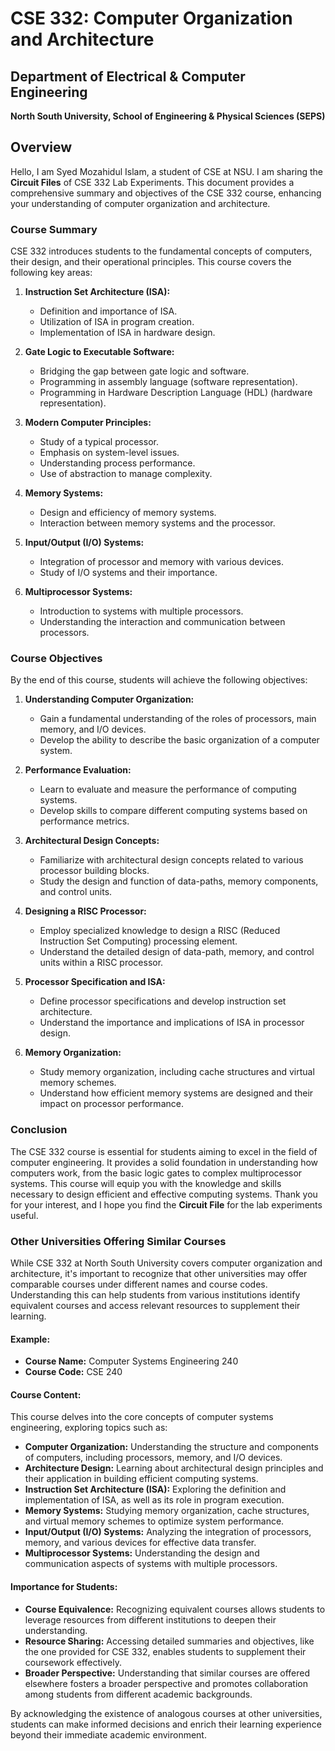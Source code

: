# CSE 332: Computer Organization and Architecture
## Department of Electrical & Computer Engineering
**North South University, School of Engineering & Physical Sciences (SEPS)**

## Overview
Hello, I am Syed Mozahidul Islam, a student of CSE at NSU. I am sharing the **Circuit Files** of CSE 332 Lab Experiments. This document provides a comprehensive summary and objectives of the CSE 332 course, enhancing your understanding of computer organization and architecture.

### Course Summary
CSE 332 introduces students to the fundamental concepts of computers, their design, and their operational principles. This course covers the following key areas:

1. **Instruction Set Architecture (ISA):**
   - Definition and importance of ISA.
   - Utilization of ISA in program creation.
   - Implementation of ISA in hardware design.

2. **Gate Logic to Executable Software:**
   - Bridging the gap between gate logic and software.
   - Programming in assembly language (software representation).
   - Programming in Hardware Description Language (HDL) (hardware representation).

3. **Modern Computer Principles:**
   - Study of a typical processor.
   - Emphasis on system-level issues.
   - Understanding process performance.
   - Use of abstraction to manage complexity.

4. **Memory Systems:**
   - Design and efficiency of memory systems.
   - Interaction between memory systems and the processor.

5. **Input/Output (I/O) Systems:**
   - Integration of processor and memory with various devices.
   - Study of I/O systems and their importance.

6. **Multiprocessor Systems:**
   - Introduction to systems with multiple processors.
   - Understanding the interaction and communication between processors.

### Course Objectives
By the end of this course, students will achieve the following objectives:

1. **Understanding Computer Organization:**
   - Gain a fundamental understanding of the roles of processors, main memory, and I/O devices.
   - Develop the ability to describe the basic organization of a computer system.

2. **Performance Evaluation:**
   - Learn to evaluate and measure the performance of computing systems.
   - Develop skills to compare different computing systems based on performance metrics.

3. **Architectural Design Concepts:**
   - Familiarize with architectural design concepts related to various processor building blocks.
   - Study the design and function of data-paths, memory components, and control units.

4. **Designing a RISC Processor:**
   - Employ specialized knowledge to design a RISC (Reduced Instruction Set Computing) processing element.
   - Understand the detailed design of data-path, memory, and control units within a RISC processor.

5. **Processor Specification and ISA:**
   - Define processor specifications and develop instruction set architecture.
   - Understand the importance and implications of ISA in processor design.

6. **Memory Organization:**
   - Study memory organization, including cache structures and virtual memory schemes.
   - Understand how efficient memory systems are designed and their impact on processor performance.

### Conclusion
The CSE 332 course is essential for students aiming to excel in the field of computer engineering. It provides a solid foundation in understanding how computers work, from the basic logic gates to complex multiprocessor systems. This course will equip you with the knowledge and skills necessary to design efficient and effective computing systems. Thank you for your interest, and I hope you find the **Circuit File** for the lab experiments useful.


### Other Universities Offering Similar Courses

While CSE 332 at North South University covers computer organization and architecture, it's important to recognize that other universities may offer comparable courses under different names and course codes. Understanding this can help students from various institutions identify equivalent courses and access relevant resources to supplement their learning.

#### Example:
- **Course Name:** Computer Systems Engineering 240
- **Course Code:** CSE 240

#### Course Content:
This course delves into the core concepts of computer systems engineering, exploring topics such as:
- **Computer Organization:** Understanding the structure and components of computers, including processors, memory, and I/O devices.
- **Architecture Design:** Learning about architectural design principles and their application in building efficient computing systems.
- **Instruction Set Architecture (ISA):** Exploring the definition and implementation of ISA, as well as its role in program execution.
- **Memory Systems:** Studying memory organization, cache structures, and virtual memory schemes to optimize system performance.
- **Input/Output (I/O) Systems:** Analyzing the integration of processors, memory, and various devices for effective data transfer.
- **Multiprocessor Systems:** Understanding the design and communication aspects of systems with multiple processors.

#### Importance for Students:
- **Course Equivalence:** Recognizing equivalent courses allows students to leverage resources from different institutions to deepen their understanding.
- **Resource Sharing:** Accessing detailed summaries and objectives, like the one provided for CSE 332, enables students to supplement their coursework effectively.
- **Broader Perspective:** Understanding that similar courses are offered elsewhere fosters a broader perspective and promotes collaboration among students from different academic backgrounds.

By acknowledging the existence of analogous courses at other universities, students can make informed decisions and enrich their learning experience beyond their immediate academic environment.